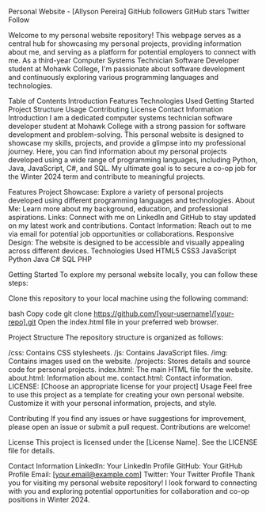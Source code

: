 Personal Website - [Allyson Pereira]
GitHub followers
GitHub stars
Twitter Follow

Welcome to my personal website repository! This webpage serves as a central hub for showcasing my personal projects, providing information about me, and serving as a platform for potential employers to connect with me. As a third-year Computer Systems Technician Software Developer student at Mohawk College, I'm passionate about software development and continuously exploring various programming languages and technologies.

Table of Contents
Introduction
Features
Technologies Used
Getting Started
Project Structure
Usage
Contributing
License
Contact Information
Introduction
I am a dedicated computer systems technician software developer student at Mohawk College with a strong passion for software development and problem-solving. This personal website is designed to showcase my skills, projects, and provide a glimpse into my professional journey. Here, you can find information about my personal projects developed using a wide range of programming languages, including Python, Java, JavaScript, C#, and SQL. My ultimate goal is to secure a co-op job for the Winter 2024 term and contribute to meaningful projects.

Features
Project Showcase: Explore a variety of personal projects developed using different programming languages and technologies.
About Me: Learn more about my background, education, and professional aspirations.
Links: Connect with me on LinkedIn and GitHub to stay updated on my latest work and contributions.
Contact Information: Reach out to me via email for potential job opportunities or collaborations.
Responsive Design: The website is designed to be accessible and visually appealing across different devices.
Technologies Used
HTML5
CSS3
JavaScript
Python
Java
C#
SQL
PHP

Getting Started
To explore my personal website locally, you can follow these steps:

Clone this repository to your local machine using the following command:

bash
Copy code
git clone https://github.com/[your-username]/[your-repo].git
Open the index.html file in your preferred web browser.

Project Structure
The repository structure is organized as follows:

/css: Contains CSS stylesheets.
/js: Contains JavaScript files.
/img: Contains images used on the website.
/projects: Stores details and source code for personal projects.
index.html: The main HTML file for the website.
about.html: Information about me.
contact.html: Contact information.
LICENSE: [Choose an appropriate license for your project]
Usage
Feel free to use this project as a template for creating your own personal website. Customize it with your personal information, projects, and style.

Contributing
If you find any issues or have suggestions for improvement, please open an issue or submit a pull request. Contributions are welcome!

License
This project is licensed under the [License Name]. See the LICENSE file for details.

Contact Information
LinkedIn: Your LinkedIn Profile
GitHub: Your GitHub Profile
Email: [your.email@example.com]
Twitter: Your Twitter Profile
Thank you for visiting my personal website repository! I look forward to connecting with you and exploring potential opportunities for collaboration and co-op positions in Winter 2024.
